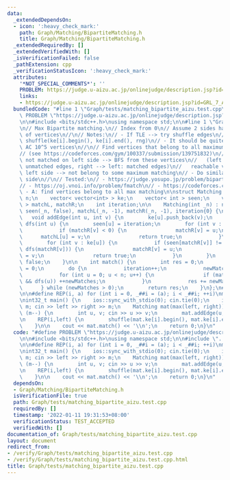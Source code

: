 ```yaml
---
data:
  _extendedDependsOn:
  - icon: ':heavy_check_mark:'
    path: Graph/Matching/BipartiteMatching.h
    title: Graph/Matching/BipartiteMatching.h
  _extendedRequiredBy: []
  _extendedVerifiedWith: []
  _isVerificationFailed: false
  _pathExtension: cpp
  _verificationStatusIcon: ':heavy_check_mark:'
  attributes:
    '*NOT_SPECIAL_COMMENTS*': ''
    PROBLEM: https://judge.u-aizu.ac.jp/onlinejudge/description.jsp?id=GRL_7_A
    links:
    - https://judge.u-aizu.ac.jp/onlinejudge/description.jsp?id=GRL_7_A
  bundledCode: "#line 1 \"Graph/tests/matching_bipartite_aizu.test.cpp\"\n#define\
    \ PROBLEM \"https://judge.u-aizu.ac.jp/onlinejudge/description.jsp?id=GRL_7_A\"\
    \n\n#include <bits/stdc++.h>\nusing namespace std;\n\n#line 1 \"Graph/Matching/BipartiteMatching.h\"\
    \n// Max Bipartite matching.\n// Index from 0\n// Assume 2 sides have same number\
    \ of vertices\n//\n// Notes:\n// - If TLE --> try shuffle edges\n//   REP(i,n)\
    \ shuffle(ke[i].begin(), ke[i].end(), rng)\n// - It should be quite fast, can\
    \ AC 10^5 vertices\n//\n// Find vertices that belong to all maximum matching:\n\
    // (see https://codeforces.com/gym/100337/submission/139751832)\n// - L = vertices\
    \ not matched on left side --> BFS from these vertices\n//   (left --> right:\
    \ unmatched edges, right --> left: matched edges)\n//   reachable vertices on\
    \ left side --> not belong to some maximum matching\n// - Do similar for right\
    \ side\n//\n// Tested:\n// - https://judge.yosupo.jp/problem/bipartitematching\n\
    // - https://oj.vnoi.info/problem/fmatch\n// - https://codeforces.com/gym/100337\
    \ - A: find vertices belong to all max matching\n\nstruct Matching {\n    int\
    \ n;\n    vector< vector<int> > ke;\n    vector< int > seen;\n    vector< int\
    \ > matchL, matchR;\n    int iteration;\n\n    Matching(int _n) : n(_n), ke(_n),\
    \ seen(_n, false), matchL(_n, -1), matchR(_n, -1), iteration{0} {\n    }\n\n \
    \   void addEdge(int u, int v) {\n        ke[u].push_back(v);\n    }\n\n    bool\
    \ dfs(int u) {\n        seen[u] = iteration;\n        for (int v : ke[u]) {\n\
    \            if (matchR[v] < 0) {\n                matchR[v] = u;\n          \
    \      matchL[u] = v;\n                return true;\n            }\n        }\n\
    \        for (int v : ke[u]) {\n            if (seen[matchR[v]] != iteration &&\
    \ dfs(matchR[v])) {\n                matchR[v] = u;\n                matchL[u]\
    \ = v;\n                return true;\n            }\n        }\n        return\
    \ false;\n    }\n\n    int match() {\n        int res = 0;\n        int newMatches\
    \ = 0;\n        do {\n            iteration++;\n            newMatches = 0;\n\
    \            for (int u = 0; u < n; u++) {\n                if (matchL[u] < 0\
    \ && dfs(u)) ++newMatches;\n            }\n            res += newMatches;\n  \
    \      } while (newMatches > 0);\n        return res;\n    }\n};\n#line 7 \"Graph/tests/matching_bipartite_aizu.test.cpp\"\
    \n\n#define REP(i, a) for (int i = 0, _##i = (a); i < _##i; ++i)\nmt19937 rng(chrono::steady_clock::now().time_since_epoch().count());\n\
    \nint32_t main() {\n    ios::sync_with_stdio(0); cin.tie(0);\n    int left, right,\
    \ m; cin >> left >> right >> m;\n    Matching mat(max(left, right));\n    while\
    \ (m--) {\n        int u, v; cin >> u >> v;\n        mat.addEdge(u, v);\n    }\n\
    \n    REP(i,left) {\n        shuffle(mat.ke[i].begin(), mat.ke[i].end(), rng);\n\
    \    }\n\n    cout << mat.match() << '\\n';\n    return 0;\n}\n"
  code: "#define PROBLEM \"https://judge.u-aizu.ac.jp/onlinejudge/description.jsp?id=GRL_7_A\"\
    \n\n#include <bits/stdc++.h>\nusing namespace std;\n\n#include \"../Matching/BipartiteMatching.h\"\
    \n\n#define REP(i, a) for (int i = 0, _##i = (a); i < _##i; ++i)\nmt19937 rng(chrono::steady_clock::now().time_since_epoch().count());\n\
    \nint32_t main() {\n    ios::sync_with_stdio(0); cin.tie(0);\n    int left, right,\
    \ m; cin >> left >> right >> m;\n    Matching mat(max(left, right));\n    while\
    \ (m--) {\n        int u, v; cin >> u >> v;\n        mat.addEdge(u, v);\n    }\n\
    \n    REP(i,left) {\n        shuffle(mat.ke[i].begin(), mat.ke[i].end(), rng);\n\
    \    }\n\n    cout << mat.match() << '\\n';\n    return 0;\n}\n"
  dependsOn:
  - Graph/Matching/BipartiteMatching.h
  isVerificationFile: true
  path: Graph/tests/matching_bipartite_aizu.test.cpp
  requiredBy: []
  timestamp: '2022-01-11 19:31:53+08:00'
  verificationStatus: TEST_ACCEPTED
  verifiedWith: []
documentation_of: Graph/tests/matching_bipartite_aizu.test.cpp
layout: document
redirect_from:
- /verify/Graph/tests/matching_bipartite_aizu.test.cpp
- /verify/Graph/tests/matching_bipartite_aizu.test.cpp.html
title: Graph/tests/matching_bipartite_aizu.test.cpp
---
```


